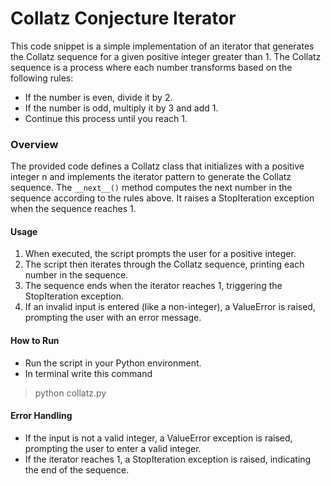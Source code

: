 # Collatz Conjecture Iterator

This code snippet is a simple implementation of an iterator that generates the Collatz sequence for a given positive integer greater than 1. The Collatz sequence is a process where each number transforms based on the following rules:

- If the number is even, divide it by 2.
- If the number is odd, multiply it by 3 and add 1.
- Continue this process until you reach 1.

### Overview

The provided code defines a Collatz class that initializes with a positive integer n and implements the iterator pattern to generate the Collatz sequence. The `__next__()` method computes the next number in the sequence according to the rules above. It raises a StopIteration exception when the sequence reaches 1.
#### Usage

1. When executed, the script prompts the user for a positive integer.
2. The script then iterates through the Collatz sequence, printing each number in the sequence.
3. The sequence ends when the iterator reaches 1, triggering the StopIteration exception.
4. If an invalid input is entered (like a non-integer), a ValueError is raised, prompting the user with an error message.

#### How to Run

- Run the script in your Python environment.
- In terminal write this command
 > python collatz.py


#### Error Handling

- If the input is not a valid integer, a ValueError exception is raised, prompting the user to enter a valid integer.
- If the iterator reaches 1, a StopIteration exception is raised, indicating the end of the sequence.